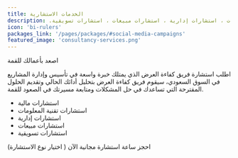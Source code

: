 ```yaml
---
title: الخدمات الاستشارية
description: .استشارات مالية ، استشارات تكنولوجيا المعلومات ، استشارات إدارية ، استشارات مبيعات ، استشارات تسويقية
icon: 'bi-rulers'
packages_link: '/pages/packages/#social-media-campaigns'
featured_image: 'consultancy-services.png'
---
```

اصعد بأعمالك للقمة

اطلب استشارة فريق كفاءة العرض الذي يمتلك خبرة واسعة في تأسيس وإدارة المشاريع في السوق السعودي، سيقوم فريق كفاءة العرض بتحليل أدائك الحالي وتقديم الحلول المقترحة التي تساعدك في حل المشكلات ومتابعة مسيرتك في الصعود للقمة.  

- استشارات مالية
- استشارات تقنية المعلومات
- استشارات إدارية
- استشارات مبيعات
- استشارات تسويقية

احجز ساعة استشارة مجانية الآن
( اختيار نوع الاستشارة) 
